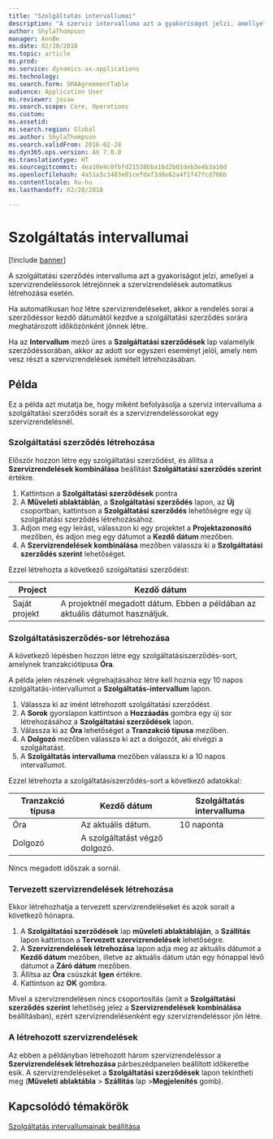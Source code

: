 ```yaml
---
title: "Szolgáltatás intervallumai"
description: "A szerviz intervalluma azt a gyakoriságot jelzi, amellyel a szervizrendeléssorok létrejönnek a szervizrendelések automatikus létrehozása esetén."
author: ShylaThompson
manager: AnnBe
ms.date: 02/20/2018
ms.topic: article
ms.prod: 
ms.service: dynamics-ax-applications
ms.technology: 
ms.search.form: SMAAgreementTable
audience: Application User
ms.reviewer: josaw
ms.search.scope: Core, Operations
ms.custom: 
ms.assetid: 
ms.search.region: Global
ms.author: ShylaThompson
ms.search.validFrom: 2016-02-28
ms.dyn365.ops.version: AX 7.0.0
ms.translationtype: HT
ms.sourcegitcommit: 4ea10e4c0fbfd21538bba16d2b01deb3e4b3a10d
ms.openlocfilehash: 4a51a3c3483e81cefdaf3d8e62a4f1f47fcd706b
ms.contentlocale: hu-hu
ms.lasthandoff: 02/20/2018

---
```


# <a name="service-intervals"></a>Szolgáltatás intervallumai

[!include [banner](../includes/banner.md)]

A szolgáltatási szerződés intervalluma azt a gyakoriságot jelzi, amellyel a szervizrendeléssorok létrejönnek a szervizrendelések automatikus létrehozása esetén.

Ha automatikusan hoz létre szervizrendeléseket, akkor a rendelés sorai a szerződéssor kezdő dátumától kezdve a szolgáltatási szerződés sorára meghatározott időközönként jönnek létre.

Ha az **Intervallum** mező üres a **Szolgáltatási szerződések** lap valamelyik szerződéssorában, akkor az adott sor egyszeri eseményt jelöl, amely nem vesz részt a szervizrendelések ismételt létrehozásában.

## <a name="example"></a>Példa

Ez a példa azt mutatja be, hogy miként befolyásolja a szerviz intervalluma a szolgáltatási szerződés sorait és a szervizrendeléssorokat egy szervizrendelésnél.

### <a name="create-a-service-agreement"></a>Szolgáltatási szerződés létrehozása

Először hozzon létre egy szolgáltatási szerződést, és állítsa a **Szervizrendelések kombinálása** beállítást **Szolgáltatási szerződés szerint** értékre.

1. Kattintson a **Szolgáltatási szerződések** pontra
2. A **Műveleti ablaktáblán**, a **Szolgáltatási szerződés** lapon, az **Új** csoportban, kattintson a **Szolgáltatási szerződés** lehetőségre egy új szolgáltatási szerződés létrehozásához.
3. Adjon meg egy leírást, válasszon ki egy projektet a **Projektazonosító** mezőben, és adjon meg egy dátumot a **Kezdő dátum** mezőben.
4. A **Szervizrendelések kombinálása** mezőben válassza ki a **Szolgáltatási szerződés szerint** lehetőséget.

Ezzel létrehozta a következő szolgáltatási szerződést:

| Project      | Kezdő dátum                                                                         |
|--------------|------------------------------------------------------------------------------------|
| Saját projekt | A projektnél megadott dátum. Ebben a példában az aktuális dátumot használjuk. |

### <a name="create-a-service-agreement-line"></a>Szolgáltatásiszerződés-sor létrehozása

A következő lépésben hozzon létre egy szolgáltatásiszerződés-sort, amelynek tranzakciótípusa **Óra**.

A példa jelen részének végrehajtásához létre kell hoznia egy 10 napos szolgáltatás-intervallumot a **Szolgáltatás-intervallum** lapon. 

1. Válassza ki az imént létrehozott szolgáltatási szerződést. 
2. A **Sorok** gyorslapon kattintson a **Hozzáadás** gombra egy új sor létrehozásához a **Szolgáltatási szerződések** lapon.
3. Válassza ki az **Óra** lehetőséget a **Tranzakció típusa** mezőben.
4. A **Dolgozó** mezőben válassza ki azt a dolgozót, aki elvégzi a szolgáltatást.
5. A **Szolgáltatás intervalluma** mezőben válassza ki a 10 napos intervallumot.

Ezzel létrehozta a szolgáltatásiszerződés-sort a következő adatokkal:

| Tranzakció típusa | Kezdő dátum                               | Szolgáltatás intervalluma |
|------------------|------------------------------------------|------------------|
| Óra             | Az aktuális dátum.                        | 10 naponta    |
| Dolgozó           | A szolgáltatást végző dolgozó. |                  |

Nincs megadott időszak a sornál. 

### <a name="create-planned-service-orders"></a>Tervezett szervizrendelések létrehozása

Ekkor létrehozhatja a tervezett szervizrendeléseket és azok sorait a következő hónapra.

1. A **Szolgáltatási szerződések** lap **műveleti ablaktábláján**, a **Szállítás** lapon kattintson a **Tervezett szervizrendelések** lehetőségre.
2. A **Szervizrendelések létrehozása** lapon adja meg az aktuális dátumot a **Kezdő dátum** mezőben, illetve az aktuális dátum után egy hónappal lévő dátumot a **Záró dátum** mezőben.
3. Állítsa az **Óra** csúszkát **Igen** értékre. 
4. Kattintson az **OK** gombra.

Mivel a szervizrendelésen nincs csoportosítás (amit a **Szolgáltatási szerződés szerint** lehetőség jelez a **Szervizrendelések kombinálása** beállításban), ezért szervizrendelésenként egy szervizrendeléssor jön létre.

### <a name="service-orders-created"></a>A létrehozott szervizrendelések

Az ebben a példányban létrehozott három szervizrendeléssor a **Szervizrendelések létrehozása** párbeszédpanelen beállított időkeretbe esik. A szervizrendeléseket a **Szolgáltatási szerződések** lapon tekintheti meg (**Műveleti ablaktábla** \> **Szállítás** lap \>**Megjelenítés** gomb).

## <a name="related-topics"></a>Kapcsolódó témakörök

[Szolgáltatás intervallumainak beállítása](set-up-service-intervals.md)  


